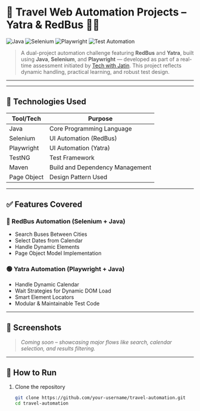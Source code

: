 # 🚀 Travel Web Automation Projects – Yatra & RedBus 🧳🚌

![Java](https://img.shields.io/badge/Java-ED8B00?style=for-the-badge&logo=java&logoColor=white)
![Selenium](https://img.shields.io/badge/Selenium-43B02A?style=for-the-badge&logo=selenium&logoColor=white)
![Playwright](https://img.shields.io/badge/Playwright-45BA68?style=for-the-badge&logo=playwright&logoColor=white)
![Test Automation](https://img.shields.io/badge/Test%20Automation-✅-green?style=for-the-badge)

> A dual-project automation challenge featuring **RedBus** and **Yatra**, built using **Java**, **Selenium**, and **Playwright** — developed as part of a real-time assessment initiated by [Tech with Jatin](https://www.youtube.com/@TechWithJatin). This project reflects dynamic handling, practical learning, and robust test design.

---


---

## 🧪 Technologies Used

| Tool/Tech      | Purpose                         |
|----------------|----------------------------------|
| Java           | Core Programming Language       |
| Selenium       | UI Automation (RedBus)          |
| Playwright     | UI Automation (Yatra)           |
| TestNG         | Test Framework                  |
| Maven          | Build and Dependency Management |
| Page Object    | Design Pattern Used             |

---

## ✅ Features Covered

### 🔴 RedBus Automation (Selenium + Java)
- Search Buses Between Cities
- Select Dates from Calendar
- Handle Dynamic Elements
- Page Object Model Implementation

### 🟢 Yatra Automation (Playwright + Java)
- Handle Dynamic Calendar
- Wait Strategies for Dynamic DOM Load
- Smart Element Locators
- Modular & Maintainable Test Code

---

## 📸 Screenshots

> *Coming soon – showcasing major flows like search, calendar selection, and results filtering.*

---

## 📌 How to Run

1. Clone the repository  
   ```bash
   git clone https://github.com/your-username/travel-automation.git
   cd travel-automation


